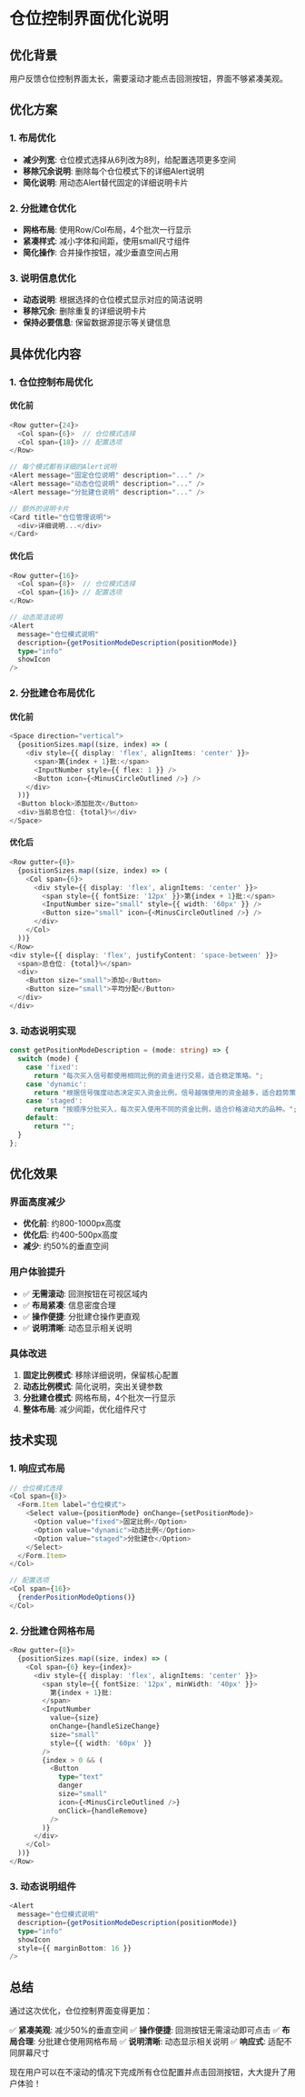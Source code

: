 # 仓位控制界面优化说明

## 优化背景

用户反馈仓位控制界面太长，需要滚动才能点击回测按钮，界面不够紧凑美观。

## 优化方案

### 1. 布局优化
- **减少列宽**: 仓位模式选择从6列改为8列，给配置选项更多空间
- **移除冗余说明**: 删除每个仓位模式下的详细Alert说明
- **简化说明**: 用动态Alert替代固定的详细说明卡片

### 2. 分批建仓优化
- **网格布局**: 使用Row/Col布局，4个批次一行显示
- **紧凑样式**: 减小字体和间距，使用small尺寸组件
- **简化操作**: 合并操作按钮，减少垂直空间占用

### 3. 说明信息优化
- **动态说明**: 根据选择的仓位模式显示对应的简洁说明
- **移除冗余**: 删除重复的详细说明卡片
- **保持必要信息**: 保留数据源提示等关键信息

## 具体优化内容

### 1. 仓位控制布局优化

#### 优化前
```typescript
<Row gutter={24}>
  <Col span={6}>  // 仓位模式选择
  <Col span={18}> // 配置选项
</Row>

// 每个模式都有详细的Alert说明
<Alert message="固定仓位说明" description="..." />
<Alert message="动态仓位说明" description="..." />
<Alert message="分批建仓说明" description="..." />

// 额外的说明卡片
<Card title="仓位管理说明">
  <div>详细说明...</div>
</Card>
```

#### 优化后
```typescript
<Row gutter={16}>
  <Col span={8}>  // 仓位模式选择
  <Col span={16}> // 配置选项
</Row>

// 动态简洁说明
<Alert
  message="仓位模式说明"
  description={getPositionModeDescription(positionMode)}
  type="info"
  showIcon
/>
```

### 2. 分批建仓布局优化

#### 优化前
```typescript
<Space direction="vertical">
  {positionSizes.map((size, index) => (
    <div style={{ display: 'flex', alignItems: 'center' }}>
      <span>第{index + 1}批:</span>
      <InputNumber style={{ flex: 1 }} />
      <Button icon={<MinusCircleOutlined />} />
    </div>
  ))}
  <Button block>添加批次</Button>
  <div>当前总仓位: {total}%</div>
</Space>
```

#### 优化后
```typescript
<Row gutter={8}>
  {positionSizes.map((size, index) => (
    <Col span={6}>
      <div style={{ display: 'flex', alignItems: 'center' }}>
        <span style={{ fontSize: '12px' }}>第{index + 1}批:</span>
        <InputNumber size="small" style={{ width: '60px' }} />
        <Button size="small" icon={<MinusCircleOutlined />} />
      </div>
    </Col>
  ))}
</Row>
<div style={{ display: 'flex', justifyContent: 'space-between' }}>
  <span>总仓位: {total}%</span>
  <div>
    <Button size="small">添加</Button>
    <Button size="small">平均分配</Button>
  </div>
</div>
```

### 3. 动态说明实现

```typescript
const getPositionModeDescription = (mode: string) => {
  switch (mode) {
    case 'fixed':
      return "每次买入信号都使用相同比例的资金进行交易，适合稳定策略。";
    case 'dynamic':
      return "根据信号强度动态决定买入资金比例，信号越强使用的资金越多，适合趋势策略。";
    case 'staged':
      return "按顺序分批买入，每次买入使用不同的资金比例，适合价格波动大的品种。";
    default:
      return "";
  }
};
```

## 优化效果

### 界面高度减少
- **优化前**: 约800-1000px高度
- **优化后**: 约400-500px高度
- **减少**: 约50%的垂直空间

### 用户体验提升
- ✅ **无需滚动**: 回测按钮在可视区域内
- ✅ **布局紧凑**: 信息密度合理
- ✅ **操作便捷**: 分批建仓操作更直观
- ✅ **说明清晰**: 动态显示相关说明

### 具体改进
1. **固定比例模式**: 移除详细说明，保留核心配置
2. **动态比例模式**: 简化说明，突出关键参数
3. **分批建仓模式**: 网格布局，4个批次一行显示
4. **整体布局**: 减少间距，优化组件尺寸

## 技术实现

### 1. 响应式布局
```typescript
// 仓位模式选择
<Col span={8}>
  <Form.Item label="仓位模式">
    <Select value={positionMode} onChange={setPositionMode}>
      <Option value="fixed">固定比例</Option>
      <Option value="dynamic">动态比例</Option>
      <Option value="staged">分批建仓</Option>
    </Select>
  </Form.Item>
</Col>

// 配置选项
<Col span={16}>
  {renderPositionModeOptions()}
</Col>
```

### 2. 分批建仓网格布局
```typescript
<Row gutter={8}>
  {positionSizes.map((size, index) => (
    <Col span={6} key={index}>
      <div style={{ display: 'flex', alignItems: 'center' }}>
        <span style={{ fontSize: '12px', minWidth: '40px' }}>
          第{index + 1}批:
        </span>
        <InputNumber
          value={size}
          onChange={handleSizeChange}
          size="small"
          style={{ width: '60px' }}
        />
        {index > 0 && (
          <Button
            type="text"
            danger
            size="small"
            icon={<MinusCircleOutlined />}
            onClick={handleRemove}
          />
        )}
      </div>
    </Col>
  ))}
</Row>
```

### 3. 动态说明组件
```typescript
<Alert
  message="仓位模式说明"
  description={getPositionModeDescription(positionMode)}
  type="info"
  showIcon
  style={{ marginBottom: 16 }}
/>
```

## 总结

通过这次优化，仓位控制界面变得更加：

✅ **紧凑美观**: 减少50%的垂直空间
✅ **操作便捷**: 回测按钮无需滚动即可点击
✅ **布局合理**: 分批建仓使用网格布局
✅ **说明清晰**: 动态显示相关说明
✅ **响应式**: 适配不同屏幕尺寸

现在用户可以在不滚动的情况下完成所有仓位配置并点击回测按钮，大大提升了用户体验！

